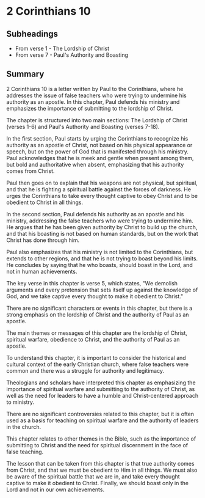 # 2 Corinthians 10

## Subheadings

* From verse 1 - The Lordship of Christ
* From verse 7 - Paul's Authority and Boasting

## Summary

2 Corinthians 10 is a letter written by Paul to the Corinthians, where he addresses the issue of false teachers who were trying to undermine his authority as an apostle. In this chapter, Paul defends his ministry and emphasizes the importance of submitting to the lordship of Christ.

The chapter is structured into two main sections: The Lordship of Christ (verses 1-6) and Paul's Authority and Boasting (verses 7-18).

In the first section, Paul starts by urging the Corinthians to recognize his authority as an apostle of Christ, not based on his physical appearance or speech, but on the power of God that is manifested through his ministry. Paul acknowledges that he is meek and gentle when present among them, but bold and authoritative when absent, emphasizing that his authority comes from Christ.

Paul then goes on to explain that his weapons are not physical, but spiritual, and that he is fighting a spiritual battle against the forces of darkness. He urges the Corinthians to take every thought captive to obey Christ and to be obedient to Christ in all things.

In the second section, Paul defends his authority as an apostle and his ministry, addressing the false teachers who were trying to undermine him. He argues that he has been given authority by Christ to build up the church, and that his boasting is not based on human standards, but on the work that Christ has done through him.

Paul also emphasizes that his ministry is not limited to the Corinthians, but extends to other regions, and that he is not trying to boast beyond his limits. He concludes by saying that he who boasts, should boast in the Lord, and not in human achievements.

The key verse in this chapter is verse 5, which states, "We demolish arguments and every pretension that sets itself up against the knowledge of God, and we take captive every thought to make it obedient to Christ."

There are no significant characters or events in this chapter, but there is a strong emphasis on the lordship of Christ and the authority of Paul as an apostle.

The main themes or messages of this chapter are the lordship of Christ, spiritual warfare, obedience to Christ, and the authority of Paul as an apostle.

To understand this chapter, it is important to consider the historical and cultural context of the early Christian church, where false teachers were common and there was a struggle for authority and legitimacy.

Theologians and scholars have interpreted this chapter as emphasizing the importance of spiritual warfare and submitting to the authority of Christ, as well as the need for leaders to have a humble and Christ-centered approach to ministry.

There are no significant controversies related to this chapter, but it is often used as a basis for teaching on spiritual warfare and the authority of leaders in the church.

This chapter relates to other themes in the Bible, such as the importance of submitting to Christ and the need for spiritual discernment in the face of false teaching.

The lesson that can be taken from this chapter is that true authority comes from Christ, and that we must be obedient to Him in all things. We must also be aware of the spiritual battle that we are in, and take every thought captive to make it obedient to Christ. Finally, we should boast only in the Lord and not in our own achievements.